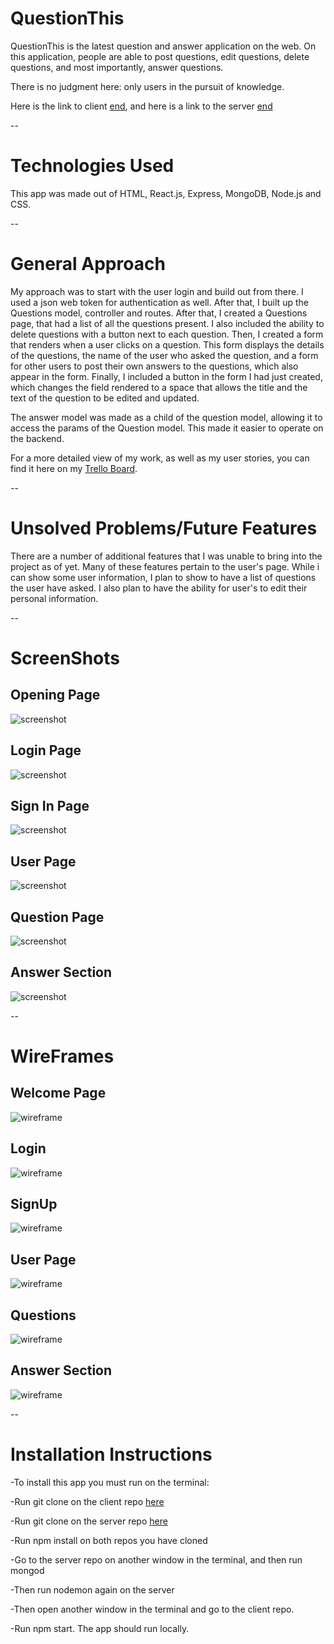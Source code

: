 # QuestionThis

QuestionThis is the latest question and answer application on the web. On this application, people are able to post questions, edit questions, delete questions, and most importantly, answer questions.

There is no judgment here: only users in the pursuit of knowledge.

Here is the link to client [end](https://still-dusk-48161.herokuapp.com/),
and here is a link to the server [end](https://serene-chamber-30424.herokuapp.com/)

--

# Technologies Used

This app was made out of HTML, React.js, Express, MongoDB, Node.js and CSS.

--

# General Approach

My approach was to start with the user login and build out from there. I used a json web token for authentication as well. After that, I built up the Questions model, controller and routes. After that, I created a Questions page, that had a list of all the questions present. I also included the ability to delete questions with a button next to each question. Then, I created a form that renders when a user clicks on a question. This form displays the details of the questions, the name of the user who asked the question, and a form for other users to post their own answers to the questions, which also appear in the form. Finally, I included a button in the form I had just created, which changes the field rendered to a space that allows the title and the text of the question to be edited and updated.

The answer model was made as a child of the question model, allowing it to access the params of the Question model. This made it easier to operate on the backend.

For a more detailed view of my work, as well as my user stories, you can find it here on my  [Trello Board](https://trello.com/b/cIKqkmI2/project-4).

--
# Unsolved Problems/Future Features
There are a number of additional features that I was unable to bring into the project as of yet.
Many of these features pertain to the user's page. While i can show some user information, I plan to show to have a list of questions the user have asked. I also plan to have the ability for user's to edit their personal information.

--

# ScreenShots

## Opening Page

![screenshot](images/ScreenShot-FrontPage.png)

## Login Page

![screenshot](images/ScreenShot-LogIn.png)

## Sign In Page

![screenshot](images/ScreenShot-SignUp.png)

## User Page

![screenshot](images/ScreenShot-UserPage.png)

## Question Page

![screenshot](images/ScreenShot-Questions.png)

## Answer Section
![screenshot](images/ScreenShot-AnswerSection.png)

--

# WireFrames

## Welcome Page
![wireframe](images/WelcomePage-wireframe.JPG)

## Login
![wireframe](images/Login-wireframe.JPG)

## SignUp
![wireframe](images/SignUp-wireframe.JPG)

## User Page
![wireframe](images/User-wireframe.JPG)

## Questions
![wireframe](images/QuestionPage-wireframe.JPG)

## Answer Section
![wireframe](images/AnswerSection-wireframe.JPG)

--
# Installation Instructions

-To install this app you must run on the terminal:

-Run git clone on the client repo [here](https://github.com/Michaelm999/Project-4-client)

-Run git clone on the server repo [here](https://github.com/Michaelm999/Project-4-server)

-Run npm install on both repos you have cloned

-Go to the server repo on another window in the terminal, and then run mongod

-Then run nodemon again on the server

-Then open another window in the terminal and go to the client repo.

-Run npm start. The app should run locally.

